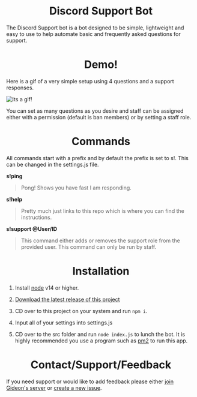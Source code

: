 <h1 align="center">Discord Support Bot</h1>

The Discord Support bot is a bot designed to be simple, lightweight and easy to use to help automate basic and frequently asked questions for support.

<h1 align="center">Demo!</h1>

Here is a gif of a very simple setup using 4 questions and a support responses.

![Its a gif!](https://cdn.discordapp.com/attachments/713861338673184858/843359915376771122/t6C5hIac5D.gif)

You can set as many questions as you desire and staff can be assigned either with a permission (default is  ban members) or by setting a staff role.

<h1 align="center">Commands</h1>

All commands start with a prefix and by default the prefix is set to s!. This can be changed in the settings.js file.

**s!ping**
> Pong! Shows you have fast I am responding.

**s!help** 
> Pretty much just links to this repo which is where you can find the instructions.

**s!support @User/ID**
> This command either adds or removes the support role from the provided user. This command can only be run by staff.

<h1 align="center">Installation</h1>

1. Install [node](https://nodejs.org/en/) v14 or higher.

2. [Download the latest release of this project](https://github.com/Gideon-foxo/support-bot/releases)

3. CD over to this project on your system and run `npm i`.

4. Input all of your settings into settings.js

5. CD over to the src folder and run `node index.js` to lunch the bot. It is highly recommended you use a program such as [pm2](https://www.npmjs.com/package/pm2) to run this app.


<h1 align="center">Contact/Support/Feedback</h1>

If you need support or would like to add feedback please either [join Gideon's server](https://discord.gg/QW6ab2NAj7) or [create a new issue](https://github.com/Gideon-foxo/support-bot/issues).
